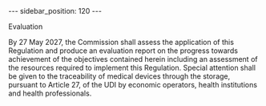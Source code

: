 
<meta data-rh="true" name="docsearch:language" content="en">
<meta data-rh="true" name="docsearch:version" content="current">
<meta data-rh="true" name="docsearch:docusaurus_tag" content="docs-default-current">
        ---
sidebar_position: 120
---
           <p class="stitle-article-norm">Evaluation</p>
   <p class="norm">By 27 May 2027, the Commission shall assess the 
application of this Regulation and produce an evaluation report on the 
progress towards achievement of the objectives contained herein 
including an assessment of the resources required to implement this 
Regulation. Special attention shall be given to the traceability of 
medical devices through the storage, pursuant to Article&nbsp;27, of the
 UDI by economic operators, health institutions and health 
professionals.</p>